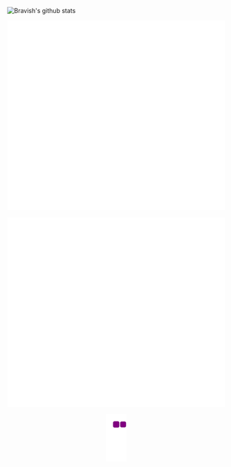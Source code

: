 
<!--
**LoopGlitch26/LoopGlitch26** is a ✨ _special_ ✨ repository because its `README.md` (this file) appears on your GitHub profile.

Here are some ideas to get you started:

- 🔭 I’m currently working on ...
- 🌱 I’m currently learning ...
- 👯 I’m looking to collaborate on ...
- 🤔 I’m looking for help with ...
- 💬 Ask me about ...
- 📫 How to reach me: ...
- 😄 Pronouns: ...
- ⚡ Fun fact: ...
-->
![Bravish's github stats](https://github-readme-stats.vercel.app/api?username=LoopGlitch26&count_private=true&include_all_commits&show_icons=true&theme=tokyonight)

<p align="center"><img src="https://github.com/LoopGlitch26/LoopGlitch26/blob/master/github-metrics.svg"/></p>

   ![Skyline](https://github.com/LoopGlitch26/LoopGlitch26/blob/master/github-metrics.svg)
   
<p align="center"><img src="https://github.com/LoopGlitch26/LoopGlitch26/blob/output/github-contribution-grid-snake.gif"/></p>
